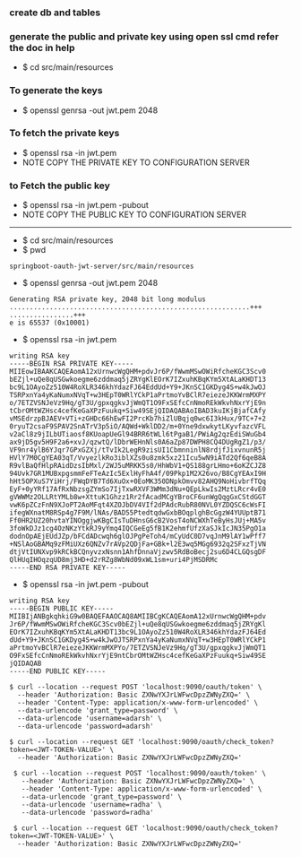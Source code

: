 
### create db and tables
### generate the public and private key using open ssl cmd refer the doc in help

* $ cd src/main/resources
### To generate the keys
* $ openssl genrsa -out jwt.pem 2048

### To fetch the private keys
* $ openssl rsa -in jwt.pem
* NOTE COPY THE PRIVATE KEY TO CONFIGURATION SERVER

### to Fetch the public key
* $ openssl rsa -in jwt.pem -pubout
* NOTE COPY THE PUBLIC KEY TO CONFIGURATION SERVER

----
* $ cd src/main/resources
* $ pwd
````
springboot-oauth-jwt-server/src/main/resources
````

* $ openssl genrsa -out jwt.pem 2048
````
Generating RSA private key, 2048 bit long modulus
............................................................+++
................+++
e is 65537 (0x10001)
````

* $ openssl rsa -in jwt.pem
````
writing RSA key
-----BEGIN RSA PRIVATE KEY-----
MIIEowIBAAKCAQEAomA12xUrnwcWgQHM+pdvJr6P/fWwmMSwOWiRfcheKGC3Scv0
bEZjl+uQe8qUSGwkoegme6zddmaq5jZRYgKlEOrK7IZxuhKBqKYm5XtALaKHDT13
bc9L1OAyoZz510W4RoXLR346khYdazFJ64EddUd+Y9+JKnSC1GKDyg4S+w4kJwOJ
TSRPxnYa4yKaNumxNVqT+w3HEpT0WRlYCkP1aPrtmoYvBClR7eiezeJKKWrmMXPY
o/7ETZVSNJeVz9Hq/gT3U/gpxqgkvJjWmQT1O9FxSEfcCnNmoREkWkvhNxrYjE9n
tCbrOMtWZHsc4cefKeGaXPzFuukq+Siw49SEjQIDAQABAoIBAD3kuIKjBjafCAfy
vMSEdrzpBJAEV+VTi+zGHDc66hEwFI2PrcKb7hiZlUBqjq0wc6I3kHux/9TC+7+2
0ryuT2csaF9SPAV2SnATrV3p5iO/AQWd+WklDD2/m+0Yne9dxwkytLKyvfazcVFL
v2aCl8z9jILbUTiaosf8KUoapUeGl94BRR6tWLl6tPgaB1/PWiAg2qzEdiSWuGb4
ax9jD5gv5H9F2a6+xvJ/qzwtQ/lDbrWEHnNls0A6aZp87DWPH8CQ4DUgRgZ1/p3/
VF9nr4ylB6YJqr7GPxGZXj/tTvIk2LegR9zisUI1CbmnninlN8rdjfJixvnunR5j
HVlY7M0CgYEA03qT/VvyezlkRo3iblXZs0u8zmk5xz21Icu5wN9iATd2Qf6qeB8A
R9vlBaQfHlpRAidDzsIbMxl/2WJ5uMRKK5s0/HhWbV1+QS188grLHmo+6oKZCJZ8
94Uvk7GR1MUBxpgsmmFeFTeAzIc5ExlHyFhA4f/09Pkp1M2X26vo/B8CgYEAxI9H
hHt5OPXuS7YiHrj/FWqDYB7Td6XuOx+0EoMK350DNpkOmvv82AHQ9NoHivbrfTQq
EyF+0yYRf17AfRxNbzsgZYmSo7IjTxwRXVF3WMm3dNu+QEpLkwIs2MztLRcr4vE0
gVWWMz2OLLRtYMLb8w+XttuK1Ghzz1Rr2fAcadMCgYBroCF6unWgQqgGxCStdGGT
vwK6pZCzFnN9XJoPT2AoMFqt4XZOJbDV4VIf2dPAdcRubR80NVL0YZDQSC6cWsFI
ifegWXnatM8RSp4g7F9M/lNAs/BAD55PtedtqdwGxbBOqplghBcGgzW4YUUptB71
Ff0HR2UZ20hvtaYINOggjwKBgCIsTuDHnsG6cB2VosT4oNCWXhTeByHsJUj+MA5v
3foWkDJz1cg4OzNKzYtkRJ9yYmq4IQCGeEg5fB1K2ehmfUfzXaSJkIcJN35PgO1a
dodnOpAEjEUdJZp/bFCdADcwqh6glOJPgPeToh4/mCyUdC0D7vqJnM9lAY1wPff7
+NSlAoGBAMq9zFMiUXz6QNZv7rAVp2QDjFa+GBk+l2E3wq5MGg6932q2SFxzTjVN
dtjVtIUNXvp9kRCkBCQnyvzxNsnn1AhfDnnaVjzwv5RdBoBecj2su6D4CLGQsgDF
QlHUqIHOqzqUD8mj3HD+d2rRZg8WbNd09xWL1sm+uri4PjMSDRMc
-----END RSA PRIVATE KEY-----
````

* $ openssl rsa -in jwt.pem -pubout
````
writing RSA key
-----BEGIN PUBLIC KEY-----
MIIBIjANBgkqhkiG9w0BAQEFAAOCAQ8AMIIBCgKCAQEAomA12xUrnwcWgQHM+pdv
Jr6P/fWwmMSwOWiRfcheKGC3Scv0bEZjl+uQe8qUSGwkoegme6zddmaq5jZRYgKl
EOrK7IZxuhKBqKYm5XtALaKHDT13bc9L1OAyoZz510W4RoXLR346khYdazFJ64Ed
dUd+Y9+JKnSC1GKDyg4S+w4kJwOJTSRPxnYa4yKaNumxNVqT+w3HEpT0WRlYCkP1
aPrtmoYvBClR7eiezeJKKWrmMXPYo/7ETZVSNJeVz9Hq/gT3U/gpxqgkvJjWmQT1
O9FxSEfcCnNmoREkWkvhNxrYjE9ntCbrOMtWZHsc4cefKeGaXPzFuukq+Siw49SE
jQIDAQAB
-----END PUBLIC KEY-----
````
````
$ curl --location --request POST 'localhost:9090/oauth/token' \
  --header 'Authorization: Basic ZXNwYXJrLWFwcDpzZWNyZXQ=' \
  --header 'Content-Type: application/x-www-form-urlencoded' \
  --data-urlencode 'grant_type=password' \
  --data-urlencode 'username=adarsh' \
  --data-urlencode 'password=adarsh'
````
````
$ curl --location --request GET 'localhost:9090/oauth/check_token?token=<JWT-TOKEN-VALUE>' \
  --header 'Authorization: Basic ZXNwYXJrLWFwcDpzZWNyZXQ='
````
````
 $ curl --location --request POST 'localhost:9090/oauth/token' \
   --header 'Authorization: Basic ZXNwYXJrLWFwcDpzZWNyZXQ=' \
   --header 'Content-Type: application/x-www-form-urlencoded' \
   --data-urlencode 'grant_type=password' \
   --data-urlencode 'username=radha' \
   --data-urlencode 'password=radha'
````
````
 $ curl --location --request GET 'localhost:9090/oauth/check_token?token=<JWT-TOKEN-VALUE>' \
  --header 'Authorization: Basic ZXNwYXJrLWFwcDpzZWNyZXQ='
````





